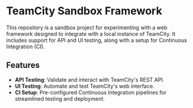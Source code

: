 # TeamCity Sandbox Framework

This repository is a sandbox project for experimenting with a web framework designed to integrate with a local instance of TeamCity. 
It includes support for API and UI testing, along with a setup for Continuous Integration (CI).

## Features

- **API Testing**: Validate and interact with TeamCity's REST API.
- **UI Testing**: Automate and test TeamCity's web interface.
- **CI Setup**: Pre-configured Continuous Integration pipelines for streamlined testing and deployment.
